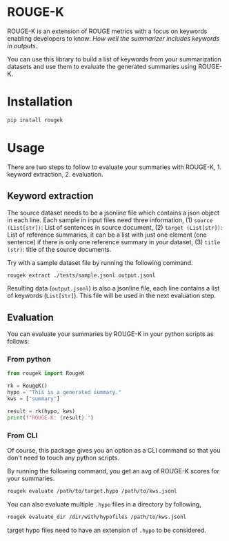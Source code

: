 # ROUGE-K

ROUGE-K is an extension of ROUGE metrics with a focus on keywords enabling developers to know: *How well the summarizer includes keywords in outputs.*

You can use this library to build a list of keywords from your summarization datasets and use them to evaluate the generated summaries using ROUGE-K.


# Installation

```sh
pip install rougek
```


# Usage

There are two steps to follow to evaluate your summaries with ROUGE-K, 1. keyword extraction, 2. evaluation.


## Keyword extraction

The source dataset needs to be a jsonline file which contains a json object in each line.
Each sample in input files need three information, (1) `source (List[str])`: List of sentences in source document, (2) `target (List[str])`: List of reference summaries, it can be a list with just one element (one sentence) if there is only one reference summary in your dataset, (3) `title (str)`: title of the source documents.

Try with a sample dataset file by running the following command.

```sh
rougek extract ./tests/sample.jsonl output.jsonl
```

Resulting data (`output.jsonl`) is also a jsonline file, each line contains a list of keywords (`List[str]`).
This file will be used in the next evaluation step.


## Evaluation

You can evaluate your summaries by ROUGE-K in your python scripts as follows:

### From python

```py
from rougek import RougeK

rk = RougeK()
hypo = "This is a generated summary."
kws = ["summary"]

result = rk(hypo, kws)
print(f"ROUGE-K: {result}.")
```


### From CLI

Of course, this package gives you an option as a CLI command so that you don't need to touch any python scripts.

By running the following command, you get an avg of ROUGE-K scores for your summaries.

```sh
rougek evaluate /path/to/target.hypo /path/to/kws.jsonl
```

You can also evaluate multiple `.hypo` files in a directory by following,

```sh
rougek evaluate_dir /dir/with/hypofiles /path/to/kws.jsonl
```

target hypo files need to have an extension of `.hypo` to be considered.
